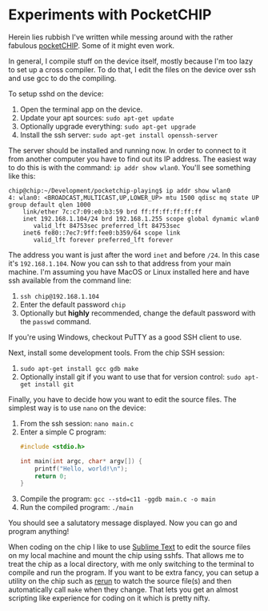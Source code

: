 Experiments with PocketCHIP
===========================

Herein lies rubbish I've written while messing around with the rather fabulous
[pocketCHIP][1]. Some of it might even work.

In general, I compile stuff on the device itself, mostly because I'm too
lazy to set up a cross compiler. To do that, I edit the files on the device
over ssh and use gcc to do the compiling.

To setup sshd on the device:

1. Open the terminal app on the device.
2. Update your apt sources: `sudo apt-get update`
3. Optionally upgrade everything: `sudo apt-get upgrade`
4. Install the ssh server: `sudo apt-get install openssh-server`

The server should be installed and running now. In order to connect to it from
another computer you have to find out its IP address. The easiest way to
do this is with the command: `ip addr show wlan0`. You'll see something
like this:

    chip@chip:~/Development/pocketchip-playing$ ip addr show wlan0
    4: wlan0: <BROADCAST,MULTICAST,UP,LOWER_UP> mtu 1500 qdisc mq state UP group default qlen 1000
        link/ether 7c:c7:09:e0:b3:59 brd ff:ff:ff:ff:ff:ff
        inet 192.168.1.104/24 brd 192.168.1.255 scope global dynamic wlan0
           valid_lft 84753sec preferred_lft 84753sec
        inet6 fe80::7ec7:9ff:fee0:b359/64 scope link 
           valid_lft forever preferred_lft forever

The address you want is just after the word `inet` and before `/24`. In this
case it's `192.168.1.104`. Now you can ssh to that address from your main
machine. I'm assuming you have MacOS or Linux installed here and have ssh
available from the command line:

1. `ssh chip@192.168.1.104`
2. Enter the default password `chip`
3. Optionally but **highly** recommended, change the default password with the `passwd` command.

If you're using Windows, checkout PuTTY as a good SSH client to use.

Next, install some development tools. From the chip SSH session:

1. `sudo apt-get install gcc gdb make`
2. Optionally install git if you want to use that for version control: `sudo apt-get install git`

Finally, you have to decide how you want to edit the source files. The simplest
way is to use `nano` on the device:

1. From the ssh session: `nano main.c`
2. Enter a simple C program:
    ```c
    #include <stdio.h>

    int main(int argc, char* argv[]) {
        printf("Hello, world!\n");
        return 0;
    }
    ```
3. Compile the program: `gcc --std=c11 -ggdb main.c -o main`
4. Run the compiled program: `./main`

You should see a salutatory message displayed. Now you can go and program
anything!

When coding on the chip I like to use [Sublime Text][2] to edit the source files
on my local machine and mount the chip  using sshfs. That allows me to treat the chip
as a local directory, with me only switching to the terminal to compile and run
the program. If you want to be extra fancy, you can setup a utility on the chip
such as [rerun][3] to watch the source file(s) and then automatically call `make`
when they change. That lets you get an almost scripting like experience for
coding on it which is pretty nifty.






[1]: https://getchip.com/pages/pocketchip
[2]: http://www.sublimetext.com
[3]: https://github.com/alexch/rerun
